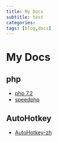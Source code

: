 ```yaml
---
title: My Docs
subtitle: test
categories:
tags: [blog,docs]
---
```


# My Docs

## php

- [php 7.2](/docs/php-org)
- [speedphp](/docs/speedphp/docs)

## AutoHotkey

- [AutoHotkey-zh](/docs/autohotkey-zh)

